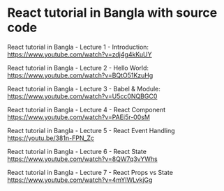 # React tutorial in Bangla with source code 

React tutorial in Bangla - Lecture 1 - Introduction: 
https://www.youtube.com/watch?v=zdj4g4kKuUY

React tutorial in Bangla - Lecture 2 - Hello World:
https://www.youtube.com/watch?v=BQtO51KzuHg

React tutorial in Bangla - Lecture 3 - Babel & Module:
https://www.youtube.com/watch?v=U5cc0NQBGC0

React tutorial in Bangla - Lecture 4 - React Component
https://www.youtube.com/watch?v=PAEi5r-00sM

React tutorial in Bangla - Lecture 5 - React Event Handling
https://youtu.be/381n-FPN_Zc

React tutorial in Bangla - Lecture 6 - React State
https://www.youtube.com/watch?v=8QW7q3vYWhs

React tutorial in Bangla - Lecture 7 - React Props vs State
https://www.youtube.com/watch?v=4mYIWLvkjGg
